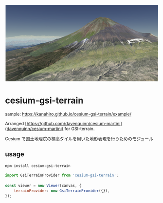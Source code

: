 <img src='./img/mtfuji.png'>

# cesium-gsi-terrain

sample: https://kanahiro.github.io/cesium-gsi-terrain/example/

Arranged [https://github.com/davenquinn/cesium-martini](davenquinn/cesium-martini) for GSI-terrain.

Cesium で国土地理院の標高タイルを用いた地形表現を行うためのモジュール

## usage

```sh
npm install cesium-gsi-terrain
```

```javascript
import GsiTerrainProvider from 'cesium-gsi-terrain';

const viewer = new Viewer(canvas, {
    terrainProvider: new GsiTerrainProvider({}),
});
```
